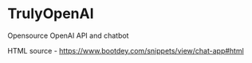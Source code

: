 # TrulyOpenAI
Opensource OpenAI API and chatbot

HTML source - https://www.bootdey.com/snippets/view/chat-app#html
